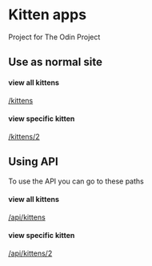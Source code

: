 # Kitten apps

Project for The Odin Project
## Use as normal site

#### view all kittens

[/kittens](https://odin-kitten-summer-hot.herokuapp.com/kittens/)

#### view specific kitten

[/kittens/2](https://odin-kitten-summer-hot.herokuapp.com/kittens/2)


## Using API

To use the API you can go to these paths
#### view all kittens
[/api/kittens](https://odin-kitten-summer-hot.herokuapp.com/api/kittens/)

#### view specific kitten
[/api/kittens/2](https://odin-kitten-summer-hot.herokuapp.com/api/kittens/2)